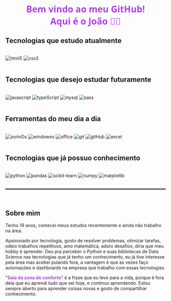 <div align=center>
<h1 style="font-family:system-ui, -apple-system, BlinkMacSystemFont, 'Segoe UI', Roboto, Oxygen, Ubuntu, Cantarell, 'Open Sans', 'Helvetica Neue', sans-serif; color:#AF3FE7">Bem vindo ao meu GitHub!<br>Aqui é o João 👋🏽</h1>
</div>

## Tecnologias que estudo atualmente

<div style="display= inline_block"><br/>
    <img alt="html5" src="https://img.shields.io/badge/HTML5-E34F26?style=for-the-badge&logo=html5&logoColor=white"/>
    <img alt="css3" src="https://img.shields.io/badge/CSS3-1572B6?style=for-the-badge&logo=css3&logoColor=white"/>
</div><br/>

## Tecnologias que desejo estudar futuramente

<div style="display= inline_block"><br/>
    <img alt="javascript" src="https://img.shields.io/badge/JavaScript-323330?style=for-the-badge&logo=javascript&logoColor=F7DF1E"/>
    <img alt="typeScript" src="https://img.shields.io/badge/TypeScript-007ACC?style=for-the-badge&logo=typescript&logoColor=white"/>
    <img alt="mysql" src="https://img.shields.io/badge/MySQL-00000F?style=for-the-badge&logo=mysql&logoColor=white"/>
    <img alt="sass" src="https://img.shields.io/badge/Sass-CC6699?style=for-the-badge&logo=sass&logoColor=white"/>
</div><br/>

## Ferramentas do meu dia a dia

<div style="display= inline_block"><br/>
    <img alt="zorinOs" src="https://img.shields.io/badge/Zorin%20OS-0CC1F3?style=for-the-badge&logo=zorin&logoColor=white"/>
    <img alt="windowns" src="https://img.shields.io/badge/Windows-0078D6?style=for-the-badge&logo=windows&logoColor=white"/>
    <img alt="office" src="https://img.shields.io/badge/Microsoft_Office-D83B01?style=for-the-badge&logo=microsoft-office&logoColor=white"/>
    <img alt="git" src="https://img.shields.io/badge/GIT-E44C30?style=for-the-badge&logo=git&logoColor=white"/>
    <img alt="gitHub" src="https://img.shields.io/badge/GitHub-100000?style=for-the-badge&logo=github&logoColor=white"/>
    <img alt="excel" src="https://img.shields.io/badge/Microsoft_Excel-217346?style=for-the-badge&logo=microsoft-excel&logoColor=white"/>
</div><br/>

## Tecnologias que já possuo conhecimento

<div style="display= inline_block"><br/>
    <img alt="python" src="https://img.shields.io/badge/python-3670A0?style=for-the-badge&logo=python&logoColor=ffdd54"/>
    <img alt="pandas" src="https://img.shields.io/badge/pandas-%23150458.svg?style=for-the-badge&logo=pandas&logoColor=white"/>
    <img alt="scikit-learn" src="https://img.shields.io/badge/scikit--learn-%23F7931E.svg?style=for-the-badge&logo=scikit-learn&logoColor=white"/>
    <img alt="numpy" src="https://img.shields.io/badge/numpy-%23013243.svg?style=for-the-badge&logo=numpy&logoColor=white"/>
    <img alt="matplotlib" src="https://img.shields.io/badge/Matplotlib-%23ffffff.svg?style=for-the-badge&logo=Matplotlib&logoColor=black"/>
</div><br/>

<hr style="border-top: 4px solid #8c8b8b"/><br/>

## Sobre mim

<p>Tenho 19 anos, comecei meus estudos recentemente e ainda não trabalho na área.

Apaixonado por tecnologia, gosto de resolver problemas, otimizar tarefas, odeio trabalhos repetitivos, amo matemática, adoro desafios, diria que meu hobby é aprender. Deu pra perceber o Python e suas bibliotecas de Data Science nas tecnologias que já tenho um conhecimento, eu já tive interesse pela área mas acebei pulando fora, a vantagem é que as vezes faço automações e dashboards na empresa que trabalho com essas tecnologias.

"<strong style="color: #AF3FE7 ">Saia da zona de conforto</strong>" é a frase que eu levo para a vida, porque é fora dela que eu aprendi tudo que sei hoje, e continuo aprendendo. Estou sempre aberto para aprender coisas novas e gosto de compartilhar conhecimento.
</p>
